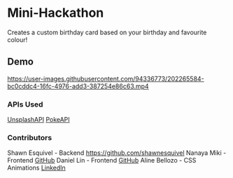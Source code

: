 # Mini-Hackathon
Creates a custom birthday card based on your birthday and favourite colour!

## Demo
https://user-images.githubusercontent.com/94336773/202265584-bc0cddc4-16fc-4976-add3-387254e86c63.mp4

### APIs Used
[UnsplashAPI](https://unsplash.com/developers)
[PokeAPI](https://pokeapi.co/)

### Contributors
Shawn Esquivel - Backend https://github.com/shawnesquivel
Nanaya Miki - Frontend [GitHub](https://github.com/Lala0419)
Daniel Lin - Frontend [GitHub](https://github.com/danlin0226)
Aline Bellozo - CSS Animations [LinkedIn](https://www.linkedin.com/in/alinebellozo/?locale=ar_AE)
